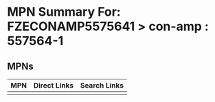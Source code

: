 



# MPN Summary For: FZECONAMP5575641 > con-amp : 557564-1

## MPNs
  

|MPN|Direct Links|Search Links|
| :--- | :--- | :--- |
||||
